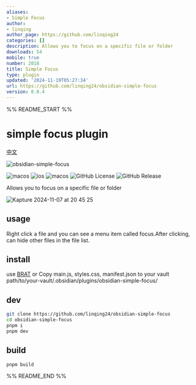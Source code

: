 ```yaml
---
aliases:
- Simple Focus
author:
- linqing
author_page: https://github.com/linqing24
categories: []
description: Allows you to focus on a specific file or folder
downloads: 54
mobile: true
number: 2018
title: Simple Focus
type: plugin
updated: '2024-11-19T05:27:34'
url: https://github.com/linqing24/obsidian-simple-focus
version: 0.0.4
---
```


%% README_START %%

# simple focus plugin

[中文](./README-ZH.md)

![obsidian-simple-focus](https://socialify.git.ci/linqing24/obsidian-simple-focus/image?font=Inter&issues=1&language=1&name=1&owner=1&pattern=Circuit%20Board&theme=Light)

![macos](https://img.shields.io/badge/platform-macOS-333?logo=apple) ![ios](https://img.shields.io/badge/platform-iOS-333?logo=apple) ![macos](https://img.shields.io/badge/obsidian-plugin-7C3AED?logo=obsidian) ![GitHub License](https://img.shields.io/github/license/linqing24/obsidian-simple-focus) ![GitHub Release](https://img.shields.io/github/v/release/linqing24/obsidian-simple-focus)


Allows you to focus on a specific file or folder


![Kapture 2024-11-07 at 20 45 25](https://github.com/user-attachments/assets/7e24b35d-d2a6-4ad7-8f0a-fc0c0fa5d802)



## usage

Right click a file and you can see a menu item called focus.After clicking, can hide other files in the file list.


## install

use [BRAT](https://github.com/TfTHacker/obsidian42-brat) or Copy main.js, styles.css, manifest.json to your vault path/to/your-vault/.obsidian/plugins/obsidian-simple-focus/

## dev

```bash
git clone https://github.com/linqing24/obsidian-simple-focus
cd obsidian-simple-focus
pnpm i
pnpm dev
```

## build

```bash
pnpm build
```


%% README_END %%